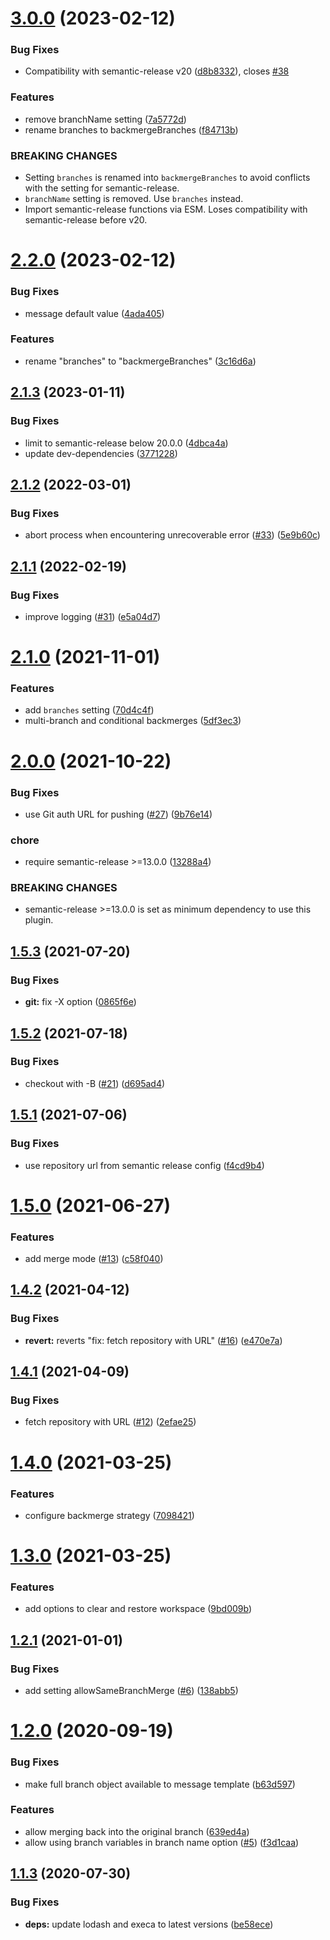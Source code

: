# [3.0.0](https://github.com/saitho/semantic-release-backmerge/compare/v2.2.0...v3.0.0) (2023-02-12)


### Bug Fixes

* Compatibility with semantic-release v20 ([d8b8332](https://github.com/saitho/semantic-release-backmerge/commit/d8b8332e65556ee7f45411550015f4b8c1c25dcd)), closes [#38](https://github.com/saitho/semantic-release-backmerge/issues/38)


### Features

* remove branchName setting ([7a5772d](https://github.com/saitho/semantic-release-backmerge/commit/7a5772df627f3121d0d17a3920f0cc340c3b65f2))
* rename branches to backmergeBranches ([f84713b](https://github.com/saitho/semantic-release-backmerge/commit/f84713be8d7b2509c8af6b5cf783594b1221c016))


### BREAKING CHANGES

* Setting `branches` is renamed into `backmergeBranches` to avoid conflicts with the setting for semantic-release.
* `branchName` setting is removed. Use `branches` instead.
* Import semantic-release functions via ESM. Loses compatibility with semantic-release before v20.

# [2.2.0](https://github.com/saitho/semantic-release-backmerge/compare/v2.1.3...v2.2.0) (2023-02-12)


### Bug Fixes

* message default value ([4ada405](https://github.com/saitho/semantic-release-backmerge/commit/4ada4059c2f98f0a5e40f533f546951eebf18b25))


### Features

* rename "branches" to "backmergeBranches" ([3c16d6a](https://github.com/saitho/semantic-release-backmerge/commit/3c16d6aa4c8a44356930bfade80b2d530c0ba0d4))

## [2.1.3](https://github.com/saitho/semantic-release-backmerge/compare/v2.1.2...v2.1.3) (2023-01-11)


### Bug Fixes

* limit to semantic-release below 20.0.0 ([4dbca4a](https://github.com/saitho/semantic-release-backmerge/commit/4dbca4a24b51c238ebc1ec613af656725e09739a))
* update dev-dependencies ([3771228](https://github.com/saitho/semantic-release-backmerge/commit/3771228bb856089682c70773784f175cdf4367d3))

## [2.1.2](https://github.com/saitho/semantic-release-backmerge/compare/v2.1.1...v2.1.2) (2022-03-01)


### Bug Fixes

* abort process when encountering unrecoverable error ([#33](https://github.com/saitho/semantic-release-backmerge/issues/33)) ([5e9b60c](https://github.com/saitho/semantic-release-backmerge/commit/5e9b60ccb23a2018d9c0699ea10a01e588c53f73))

## [2.1.1](https://github.com/saitho/semantic-release-backmerge/compare/v2.1.0...v2.1.1) (2022-02-19)


### Bug Fixes

* improve logging ([#31](https://github.com/saitho/semantic-release-backmerge/issues/31)) ([e5a04d7](https://github.com/saitho/semantic-release-backmerge/commit/e5a04d7d5f081f395c7994a434f04b7f7d6eba4e))

# [2.1.0](https://github.com/saitho/semantic-release-backmerge/compare/v2.0.0...v2.1.0) (2021-11-01)


### Features

* add `branches` setting ([70d4c4f](https://github.com/saitho/semantic-release-backmerge/commit/70d4c4fae2b3e7394dd66ee86afa9270c9ffa7e3))
* multi-branch and conditional backmerges ([5df3ec3](https://github.com/saitho/semantic-release-backmerge/commit/5df3ec389ba504e17e70059db6508b8b97cbb279))

# [2.0.0](https://github.com/saitho/semantic-release-backmerge/compare/v1.5.3...v2.0.0) (2021-10-22)


### Bug Fixes

* use Git auth URL for pushing ([#27](https://github.com/saitho/semantic-release-backmerge/issues/27)) ([9b76e14](https://github.com/saitho/semantic-release-backmerge/commit/9b76e14ed01068732230d0c1bca066da2761e5aa))


### chore

* require semantic-release >=13.0.0 ([13288a4](https://github.com/saitho/semantic-release-backmerge/commit/13288a405d820e4cbea536a297c7a173cc5f3719))


### BREAKING CHANGES

* semantic-release >=13.0.0 is set as minimum
dependency to use this plugin.

## [1.5.3](https://github.com/saitho/semantic-release-backmerge/compare/v1.5.2...v1.5.3) (2021-07-20)


### Bug Fixes

* **git:** fix -X option ([0865f6e](https://github.com/saitho/semantic-release-backmerge/commit/0865f6e3e659b4f7ff0fb07e4e0b7dc201824bd0))

## [1.5.2](https://github.com/saitho/semantic-release-backmerge/compare/v1.5.1...v1.5.2) (2021-07-18)


### Bug Fixes

* checkout with -B ([#21](https://github.com/saitho/semantic-release-backmerge/issues/21)) ([d695ad4](https://github.com/saitho/semantic-release-backmerge/commit/d695ad47cfae17793db8f5f489904417819a7e84))

## [1.5.1](https://github.com/saitho/semantic-release-backmerge/compare/v1.5.0...v1.5.1) (2021-07-06)


### Bug Fixes

* use repository url from semantic release config ([f4cd9b4](https://github.com/saitho/semantic-release-backmerge/commit/f4cd9b4a894d4d162d2babfc09299567e3f14896))

# [1.5.0](https://github.com/saitho/semantic-release-backmerge/compare/v1.4.2...v1.5.0) (2021-06-27)


### Features

* add merge mode ([#13](https://github.com/saitho/semantic-release-backmerge/issues/13)) ([c58f040](https://github.com/saitho/semantic-release-backmerge/commit/c58f0405829a224435383fc84dead29937cc4210))

## [1.4.2](https://github.com/saitho/semantic-release-backmerge/compare/v1.4.1...v1.4.2) (2021-04-12)


### Bug Fixes

* **revert:** reverts "fix: fetch repository with URL" ([#16](https://github.com/saitho/semantic-release-backmerge/issues/16)) ([e470e7a](https://github.com/saitho/semantic-release-backmerge/commit/e470e7a75b86e330d773eaa81d7870d901780208))

## [1.4.1](https://github.com/saitho/semantic-release-backmerge/compare/v1.4.0...v1.4.1) (2021-04-09)


### Bug Fixes

* fetch repository with URL ([#12](https://github.com/saitho/semantic-release-backmerge/issues/12)) ([2efae25](https://github.com/saitho/semantic-release-backmerge/commit/2efae257d431680bdcaf3cedaf85e1832e107ee0))

# [1.4.0](https://github.com/saitho/semantic-release-backmerge/compare/v1.3.0...v1.4.0) (2021-03-25)


### Features

* configure backmerge strategy ([7098421](https://github.com/saitho/semantic-release-backmerge/commit/709842180f3eb742d68984fb6b1725bcab10b55b))

# [1.3.0](https://github.com/saitho/semantic-release-backmerge/compare/v1.2.1...v1.3.0) (2021-03-25)


### Features

* add options to clear and restore workspace ([9bd009b](https://github.com/saitho/semantic-release-backmerge/commit/9bd009be3eaed6a36cba69df7a02487bbdafd7ba))

## [1.2.1](https://github.com/saitho/semantic-release-backmerge/compare/v1.2.0...v1.2.1) (2021-01-01)


### Bug Fixes

* add setting allowSameBranchMerge ([#6](https://github.com/saitho/semantic-release-backmerge/issues/6)) ([138abb5](https://github.com/saitho/semantic-release-backmerge/commit/138abb52e1f68e8fb98cfa7a96da9348a1eb0fa0))

# [1.2.0](https://github.com/saitho/semantic-release-backmerge/compare/v1.1.3...v1.2.0) (2020-09-19)


### Bug Fixes

* make full branch object available to message template ([b63d597](https://github.com/saitho/semantic-release-backmerge/commit/b63d5971d26753e21fc454be85c2c5a3202b43ee))


### Features

* allow merging back into the original branch ([639ed4a](https://github.com/saitho/semantic-release-backmerge/commit/639ed4a704c5f86f81f5170fa6271a68ad9e8215))
* allow using branch variables in branch name option ([#5](https://github.com/saitho/semantic-release-backmerge/issues/5)) ([f3d1caa](https://github.com/saitho/semantic-release-backmerge/commit/f3d1caad79618ca1e21259f526427dd8d041d179))

## [1.1.3](https://github.com/saitho/semantic-release-backmerge/compare/v1.1.2...v1.1.3) (2020-07-30)


### Bug Fixes

* **deps:** update lodash and execa to latest versions ([be58ece](https://github.com/saitho/semantic-release-backmerge/commit/be58ecea51216a24fb599967183056eb75938d55))
